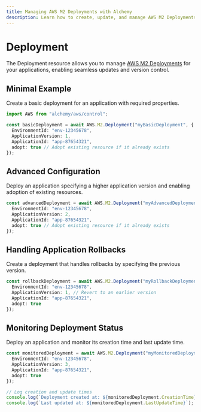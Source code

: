 ```yaml
---
title: Managing AWS M2 Deployments with Alchemy
description: Learn how to create, update, and manage AWS M2 Deployments using Alchemy Cloud Control.
---
```


# Deployment

The Deployment resource allows you to manage [AWS M2 Deployments](https://docs.aws.amazon.com/m2/latest/userguide/) for your applications, enabling seamless updates and version control.

## Minimal Example

Create a basic deployment for an application with required properties.

```ts
import AWS from "alchemy/aws/control";

const basicDeployment = await AWS.M2.Deployment("myBasicDeployment", {
  EnvironmentId: "env-12345678",
  ApplicationVersion: 1,
  ApplicationId: "app-87654321",
  adopt: true // Adopt existing resource if it already exists
});
```

## Advanced Configuration

Deploy an application specifying a higher application version and enabling adoption of existing resources.

```ts
const advancedDeployment = await AWS.M2.Deployment("myAdvancedDeployment", {
  EnvironmentId: "env-12345678",
  ApplicationVersion: 2,
  ApplicationId: "app-87654321",
  adopt: true // Adopt existing resource if it already exists
});
```

## Handling Application Rollbacks

Create a deployment that handles rollbacks by specifying the previous version.

```ts
const rollbackDeployment = await AWS.M2.Deployment("myRollbackDeployment", {
  EnvironmentId: "env-12345678",
  ApplicationVersion: 1, // Revert to an earlier version
  ApplicationId: "app-87654321",
  adopt: true
});
```

## Monitoring Deployment Status

Deploy an application and monitor its creation time and last update time.

```ts
const monitoredDeployment = await AWS.M2.Deployment("myMonitoredDeployment", {
  EnvironmentId: "env-12345678",
  ApplicationVersion: 3,
  ApplicationId: "app-87654321",
  adopt: true
});

// Log creation and update times
console.log(`Deployment created at: ${monitoredDeployment.CreationTime}`);
console.log(`Last updated at: ${monitoredDeployment.LastUpdateTime}`);
```